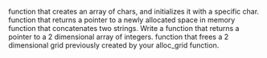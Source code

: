 function that creates an array of chars, and initializes it with a specific char.
function that returns a pointer to a newly allocated space in memory
function that concatenates two strings.
Write a function that returns a pointer to a 2 dimensional array of integers.
function that frees a 2 dimensional grid previously created by your alloc_grid function.

